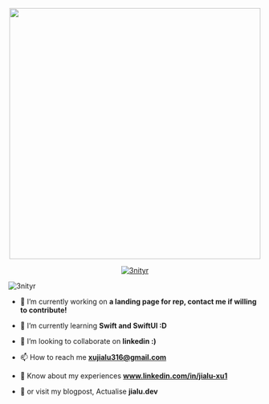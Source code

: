 <p align="center">
  <img src="https://github.com/3nityR/3nityR/assets/101682270/9b6d3f5d-9e77-4095-a488-5528567e9cb6" width="500">
</p>
<p align="center"> <a href="https://github.com/ryo-ma/github-profile-trophy"><img src="https://github-profile-trophy.vercel.app/?username=3nityr&margin-w=15" alt="3nityr" /></a> </p>

<p align="left"> <img src="https://komarev.com/ghpvc/?username=3nityr&label=Profile%20views&color=0e75b6&style=flat" alt="3nityr" /> </p>

- 🔭 I’m currently working on **a landing page for rep, contact me if willing to contribute!**

- 🌱 I’m currently learning **Swift and SwiftUI :D**

- 👯 I’m looking to collaborate on **linkedin :)**

- 📫 How to reach me **xujialu316@gmail.com**

- 📄 Know about my experiences **www.linkedin.com/in/jialu-xu1**

- 📝 or visit my blogpost, Actualise **jialu.dev**
